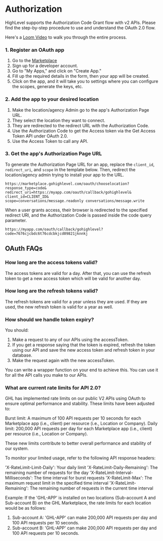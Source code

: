 # Authorization

HighLevel supports the Authorization Code Grant flow with v2 APIs. Please find the step-by-step procedure to use and understand the OAuth 2.0 flow.

Here's a [Loom Video](https://www.loom.com/share/f32384758de74a4dbb647e0b7962c4ea?sid=0907a66d-a160-4b51-bcd4-c47ebae37fca) to walk you through the entire process.

### 1. Register an OAuth app

1. Go to the [Marketplace](https://marketplace.gohighlevel.com)
2. Sign up for a developer account.
3. Go to "My Apps," and click on "Create App."
4. Fill up the required details in the form, then your app will be created.
5. Click on the app, and it will take you to settings where you can configure the scopes, generate the keys, etc.

### 2. Add the app to your desired location

1. Make the location/agency Admin go to the app's Authorization Page URL.
2. They select the location they want to connect.
3. They are redirected to the redirect URL with the Authorization Code.
4. Use the Authorization Code to get the Access token via the Get Access Token API under OAuth 2.0.
5. Use the Access Token to call any API.

### 3. Get the app's Authorization Page URL

To generate the Authorization Page URL for an app, replace the `client_id`, `redirect_uri`, and `scope` in the template below. Then, redirect the location/agency admin trying to install your app to the URL.

```
https://marketplace.gohighlevel.com/oauth/chooselocation?
response_type=code&
redirect_uri=https://myapp.com/oauth/callback/gohighlevel&
client_id=CLIENT_ID&
scope=conversations/message.readonly conversations/message.write
```

When a user grants access, their browser is redirected to the specified redirect URI, and the Authorization Code is passed inside the code query parameter.

```
https://myapp.com/oauth/callback/gohighlevel?code=7676cjcbdc6t76cdcbkjcd09821jknnkj
```

## OAuth FAQs

### How long are the access tokens valid?

The access tokens are valid for a day. After that, you can use the refresh token to get a new access token which will be valid for another day.

### How long are the refresh tokens valid?

The refresh tokens are valid for a year unless they are used. If they are used, the new refresh token is valid for a year as well.

### How should we handle token expiry?

You should:

1. Make a request to any of our APIs using the accessToken.
2. If you get a response saying that the token is expired, refresh the token using our API and save the new access token and refresh token in your database.
3. Make the request again with the new accessToken.

You can write a wrapper function on your end to achieve this. You can use it for all the API calls you make to our APIs.

### What are current rate limits for API 2.0?

GHL has implemented rate limits on our public V2 APIs using OAuth to ensure optimal performance and stability. These limits have been adjusted to:

Burst limit: A maximum of 100 API requests per 10 seconds for each Marketplace app (i.e., client) per resource (i.e., Location or Company).
Daily limit: 200,000 API requests per day for each Marketplace app (i.e., client) per resource (i.e., Location or Company).

These new limits contribute to better overall performance and stability of our system.

To monitor your limited usage, refer to the following API response headers:

'X-RateLimit-Limit-Daily': Your daily limit
'X-RateLimit-Daily-Remaining': The remaining number of requests for the day
'X-RateLimit-Interval-Milliseconds': The time interval for burst requests
'X-RateLimit-Max': The maximum request limit in the specified time interval
'X-RateLimit-Remaining': The remaining number of requests in the current time interval

Example: If the 'GHL-APP' is installed on two locations (Sub-account A and Sub-account B) on the GHL Marketplace, the rate limits for each location would be as follows:

1. Sub-account A: 'GHL-APP' can make 200,000 API requests per day and 100 API requests per 10 seconds.
2. Sub-account B: 'GHL-APP' can make 200,000 API requests per day and 100 API requests per 10 seconds.
